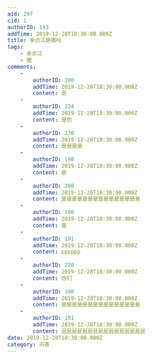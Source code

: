 ```yaml
---
aid: 297
cid: 1
authorID: 193
addTime: 2019-12-28T18:30:00.000Z
title: 余贞江是猪吗
tags:
    - 余贞江
    - 猪
comments:
    -
        authorID: 200
        addTime: 2019-12-28T18:30:00.000Z
        content: 是
    -
        authorID: 224
        addTime: 2019-12-28T18:30:00.000Z
        content: 是的
    -
        authorID: 230
        addTime: 2019-12-28T18:30:00.000Z
        content: 是是是是
    -
        authorID: 198
        addTime: 2019-12-28T18:30:00.000Z
        content: 是
    -
        authorID: 200
        addTime: 2019-12-28T18:30:00.000Z
        content: 是是是是是是是是是是是是是是是
    -
        authorID: 190
        addTime: 2019-12-28T18:30:00.000Z
        content: 是
    -
        authorID: 191
        addTime: 2019-12-28T18:30:00.000Z
        content: pppppp
    -
        authorID: 220
        addTime: 2019-12-28T18:30:00.000Z
        content: 你们
    -
        authorID: 190
        addTime: 2019-12-28T18:30:00.000Z
        content: 是是是是是是是是是是是是是是是
    -
        authorID: 191
        addTime: 2019-12-28T18:30:00.000Z
        content: 屁屁屁屁屁屁屁屁屁屁屁屁屁屁屁屁
date: 2019-12-28T18:30:00.000Z
category: 问答
---
```



